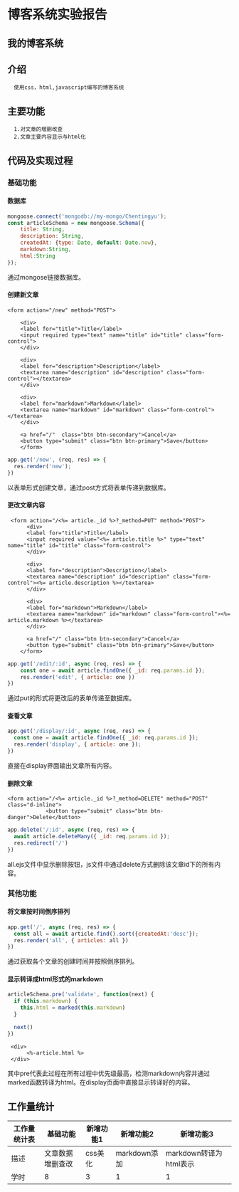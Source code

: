 # 博客系统实验报告
## 我的博客系统
## 介绍

      使用css，html,javascript编写的博客系统

## 主要功能
      1.对文章的增删改查
      2.文章主要内容显示与html化

## 代码及实现过程
### 基础功能
#### 数据库
```js
mongoose.connect('mongodb://my-mongo/Chentingyu');
const articleSchema = new mongoose.Schema({
    title: String,
    description: String,
    createdAt: {type: Date, default: Date.now},
    markdown:String,
    html:String
});
```
通过mongose链接数据库。

#### 创建新文章
```ejs
<form action="/new" method="POST">

    <div>
    <label for="title">Title</label>
    <input required type="text" name="title" id="title" class="form-control">
    </div>

    <div>
    <label for="description">Description</label>
    <textarea name="description" id="description" class="form-control"></textarea>
    </div>

    <div>
    <label for="markdown">Markdown</label>
    <textarea name="markdown" id="markdown" class="form-control"></textarea>
    </div>

    <a href="/"  class="btn btn-secondary">Cancel</a>
    <button type="submit" class="btn btn-primary">Save</button>
    </form>
```
```js
app.get('/new', (req, res) => {
  res.render('new');
})
```
以表单形式创建文章，通过post方式将表单传递到数据库。
#### 更改文章内容
```ejs
 <form action="/<%= article._id %>?_method=PUT" method="POST">
      <div>
      <label for="title">Title</label>
      <input required value="<%= article.title %>" type="text" name="title" id="title" class="form-control">
      </div>

      <div>
      <label for="description">Description</label>
      <textarea name="description" id="description" class="form-control"><%= article.description %></textarea>
      </div>

      <div>
      <label for="markdown">Markdown</label>
      <textarea name="markdown" id="markdown" class="form-control"><%= article.markdown %></textarea>
      </div>

      <a href="/" class="btn btn-secondary">Cancel</a>
      <button type="submit" class="btn btn-primary">Save</button>
    </form>
```
```js
app.get('/edit/:id', async (req, res) => {
    const one = await article.findOne({ _id: req.params.id });
    res.render('edit', { article: one })
})
```
通过put的形式将更改后的表单传递至数据库。
#### 查看文章
```js
app.get('/display/:id', async (req, res) => {
  const one = await article.findOne({ _id: req.params.id });
  res.render('display', { article: one });
})
```
直接在display界面输出文章所有内容。
#### 删除文章
```ejs
<form action="/<%= article._id %>?_method=DELETE" method="POST" class="d-inline">
            <button type="submit" class="btn btn-danger">Delete</button>
```
```js
app.delete('/:id', async (req, res) => {
  await article.deleteMany({ _id: req.params.id });
  res.redirect('/')
})
```
all.ejs文件中显示删除按钮，js文件中通过delete方式删除该文章id下的所有内容。
### 其他功能
#### 将文章按时间倒序排列
```js
app.get('/', async (req, res) => {
  const all = await article.find().sort({createdAt:'desc'});
  res.render('all', { articles: all })
})
```
通过获取各个文章的创建时间并按照倒序排列。
#### 显示转译成html形式的markdown
```js
articleSchema.pre('validate', function(next) {
  if (this.markdown) {
    this.html = marked(this.markdown)
  }

  next()
})
```
```ejs
 <div>
      <%-article.html %>
 </div>
```
其中pre代表此过程在所有过程中优先级最高，检测markdown内容并通过marked函数转译为html。在display页面中直接显示转译好的内容。
## 工作量统计
| 工作量统计表  |  基础功能    | 新增功能1    |   新增功能2    | 新增功能3   |
| -----------  | ----------- | ----------- | -----------    | ----------- | 
 描述 | 文章数据增删查改|css美化|markdown添加|markdown转译为html表示
| 学时 | 8 | 3|1 | 1 
